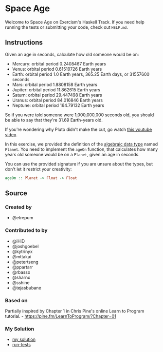 # Space Age

Welcome to Space Age on Exercism's Haskell Track.
If you need help running the tests or submitting your code, check out `HELP.md`.

## Instructions

Given an age in seconds, calculate how old someone would be on:

   - Mercury: orbital period 0.2408467 Earth years
   - Venus: orbital period 0.61519726 Earth years
   - Earth: orbital period 1.0 Earth years, 365.25 Earth days, or 31557600 seconds
   - Mars: orbital period 1.8808158 Earth years
   - Jupiter: orbital period 11.862615 Earth years
   - Saturn: orbital period 29.447498 Earth years
   - Uranus: orbital period 84.016846 Earth years
   - Neptune: orbital period 164.79132 Earth years

So if you were told someone were 1,000,000,000 seconds old, you should
be able to say that they're 31.69 Earth-years old.

If you're wondering why Pluto didn't make the cut, go watch [this
youtube video](https://www.youtube.com/watch?v=Z_2gbGXzFbs).

In this exercise, we provided the definition of the
[algebraic data type](https://learnyouahaskell.github.io/making-our-own-types-and-typeclasses)
named `Planet`.
You need to implement the `ageOn` function, that calculates how many
years old someone would be on a `Planet`, given an age in seconds.

You can use the provided signature if you are unsure about the types, but
don't let it restrict your creativity:

```haskell
ageOn :: Planet -> Float -> Float
```

## Source

### Created by

- @etrepum

### Contributed to by

- @iHiD
- @joshgoebel
- @kytrinyx
- @mttakai
- @petertseng
- @ppartarr
- @rbasso
- @sharno
- @sshine
- @tejasbubane

### Based on

Partially inspired by Chapter 1 in Chris Pine's online Learn to Program tutorial. - https://pine.fm/LearnToProgram/?Chapter=01

### My Solution

- [my solution](./src/SpaceAge.hs)
- [run-tests](./run-tests-haskell.txt)
